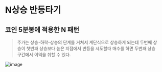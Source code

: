 N상승 반등타기
================

코인 5분봉에 적용한 N 패턴
-------------------------
>주가는 상승-하락-상승의 단계를 거쳐서 
>계단식으로 상승하게 되는데
>두번째 상승이 첫번째 상승보다 높은 지점에서 반등을 시도할때
>매수를 하면 두번째 상승구간에서 이익을 취할 수 있다.

![image](https://user-images.githubusercontent.com/89228714/157346325-d2b6dee2-ffb8-4ea5-9e97-ea96119cf7f4.png)
